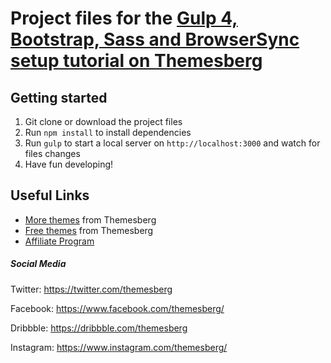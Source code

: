 # Project files for the [Gulp 4, Bootstrap, Sass and BrowserSync setup tutorial on Themesberg](https://themesberg.com/blog/tutorial/gulp-4-bootstrap-sass-browsersync)

## Getting started

1. Git clone or download the project files
2. Run `npm install` to install dependencies
3. Run `gulp` to start a local server on `http://localhost:3000` and watch for files changes
4. Have fun developing!

## Useful Links

- [More themes](https://themesberg.com/themes?ref=github-pixel-lite-bootstrap) from Themesberg
- [Free themes](https://themesberg.com/products/free-themes?ref=github-pixel-lite-bootstrap) from Themesberg
- [Affiliate Program](https://themesberg.com/affiliate?ref=github-pixel-lite-bootstrap)

##### Social Media

Twitter: <https://twitter.com/themesberg>

Facebook: <https://www.facebook.com/themesberg/>

Dribbble: <https://dribbble.com/themesberg>

Instagram: <https://www.instagram.com/themesberg/>
